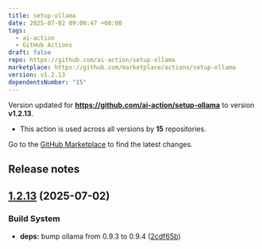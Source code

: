 ```yaml
---
title: setup-ollama
date: 2025-07-02 09:00:47 +00:00
tags:
  - ai-action
  - GitHub Actions
draft: false
repo: https://github.com/ai-action/setup-ollama
marketplace: https://github.com/marketplace/actions/setup-ollama
version: v1.2.13
dependentsNumber: "15"
---
```



Version updated for **https://github.com/ai-action/setup-ollama** to version **v1.2.13**.
- This action is used across all versions by **15** repositories.

Go to the [GitHub Marketplace](https://github.com/marketplace/actions/setup-ollama) to find the latest changes.

## Release notes

## [1.2.13](https://github.com/ai-action/setup-ollama/compare/v1.2.12...v1.2.13) (2025-07-02)

### Build System

* **deps:** bump ollama from 0.9.3 to 0.9.4 ([2cdf65b](https://github.com/ai-action/setup-ollama/commit/2cdf65bd06c077c49347f51d09e2d62879af37a6))
